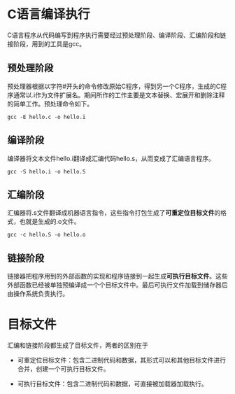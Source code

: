 # C语言编译执行

C语言程序从代码编写到程序执行需要经过预处理阶段、编译阶段、汇编阶段和链接阶段，用到的工具是gcc。

## 预处理阶段

预处理器根据以字符#开头的命令修改原始C程序，得到另一个C程序，生成的C程序通常以.i作为文件扩展名。期间所作的工作主要是文本替换、宏展开和删除注释的简单工作。预处理命令如下。

```shell
gcc -E hello.c -o hello.i
```

## 编译阶段

编译器将文本文件hello.i翻译成汇编代码hello.s，从而变成了汇编语言程序。

```shell
gcc -S hello.i -o hello.S
```

## 汇编阶段

汇编器将.s文件翻译成机器语言指令，这些指令打包生成了**可重定位目标文件**的格式，也就是生成的.o文件。

```shell
gcc -c hello.S -o hello.o
```

## 链接阶段

链接器把程序用到的外部函数的实现和程序链接到一起生成**可执行目标文件**。这些外部函数已经被单独预编译成一个个目标文件中。最后可执行文件加载到储存器后由操作系统负责执行。

# 目标文件

汇编和链接阶段都生成了目标文件，两者的区别在于

+ 可重定位目标文件：包含二进制代码和数据，其形式可以和其他目标文件进行合并，创建一个可执行目标文件。

+ 可执行目标文件：包含二进制代码和数据，可直接被加载器加载执行。





